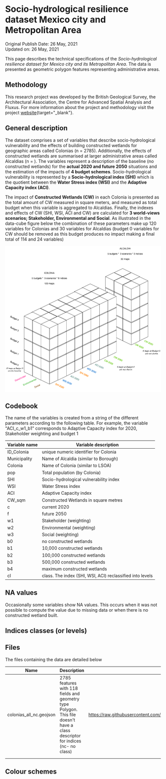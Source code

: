 # Socio-hydrological resilience dataset Mexico city and Metropolitan Area

Original Publish Date: 26 May, 2021  
Updated on: 26 May, 2021

This page describes the technical specifications of the *Socio-hydrological resilience dataset for Mexico city and its Metropolitan Area*. The data is presented as geometric polygon features representing administrative areas.

## Methodology

This research project was developed by the British Geological Survey, the Architectural Association, the Centre for Advanced Spatial Analysis and Fluxus. For more information about the project and methodology visit the project [website](https://www.mexicoshr.com/){target="\_blank"}.

## General description

The dataset comprises a set of variables that describe socio-hydrological vulnerability and the effects of building constructed wetlands for geographic areas called Colonias (n = 2785). Additionally, the effects of constructed wetlands are summarised at larger administrative areas called Alcaldias (n = ). The variables represent a description of the baseline (no constructed wetlands) for the **actual 2020 and future 2050** situations and the estimation of the impacts of **4 budget schemes**. Socio-hydrological vulnerability is represented by a **Socio-hydrological index (SHI)** which is the quotient between the **Water Stress index (WSI)** and the **Adaptive Capacity index (ACI)**.

The impact of **Constructed Wetlands (CW)** in each Colonia is presented as the total amount of CW measured in square meters, and measured as total budget when this variable is aggregated to Alcaldias. Finally, the indexes and effects of CW (SHI, WSI, ACI and CW) are calculated for **3 world-views scenarios; Stakeholder, Environmental and Social**. As illustrated in the data-cube figure below the combination of these parameters make up 120 variables for Colonias and 30 variables for Alcaldias (budget 0 variables for CW should be removed as this budget produces no impact making a final total of 114 and 24 variables)

<img src="data_cube.png" width="600" style="margin:0px 0px"/>

## Codebook

The name of the variables is created from a string of the different parameters according to the following table. For example, the variable "ACI_c\_w1_b1" corresponds to Adaptive Capacity index for 2020, Stakeholder weighting and budget 1

| Variable name | Variable description                                      |
|---------------|-----------------------------------------------------------|
| ID_Colonia    | unique numeric identifier for Colonia                     |
| Municipality  | Name of Alcaldia (similar to Borough)                     |
| Colonia       | Name of Colonia (similar to LSOA)                         |
| pop           | Total population (by Colonia)                             |
| SHI           | Socio-hydrological vulnerability index                    |
| WSI           | Water Stress index                                        |
| ACI           | Adaptive Capacity index                                   |
| CW_sqm        | Constructed Wetlands in square metres                     |
| c             | current 2020                                              |
| f             | future 2050                                               |
| w1            | Stakeholder (weighting)                                   |
| w2            | Environmental (weighting)                                 |
| w3            | Social (weighting)                                        |
| b0            | no constructed wetlands                                   |
| b1            | 10,000 constructed wetlands                               |
| b2            | 100,000 constructed wetlands                              |
| b3            | 500,000 constructed wetlands                              |
| b4            | maximum constructed wetlands                              |
| cl            | class. The index (SHI, WSI, ACI) reclassified into levels |

## NA values

Occasionally some variables show NA values. This occurs when it was not possible to compute the value due to missing data or when there is no constructed wetland built.

## Indices classes (or levels)

## Files

The files containing the data are detailed below

| Name                    | Description                                                                                                                   | Download URL                                                                                 |
|-------------------------|-------------------------------------------------------------------------------------------------------------------------------|----------------------------------------------------------------------------------------------|
| colonias_all_nc.geojson | 2785 features with 118 fields and geometry type Polygon. This file doesn't have a class descriptor for indices (nc- no class) | <https://raw.githubusercontent.com/npalomin/shi_dataset_cdmx/master/colonias_all_nc.geojson> |
|                         |                                                                                                                               |                                                                                              |
|                         |                                                                                                                               |                                                                                              |


## Colour schemes
